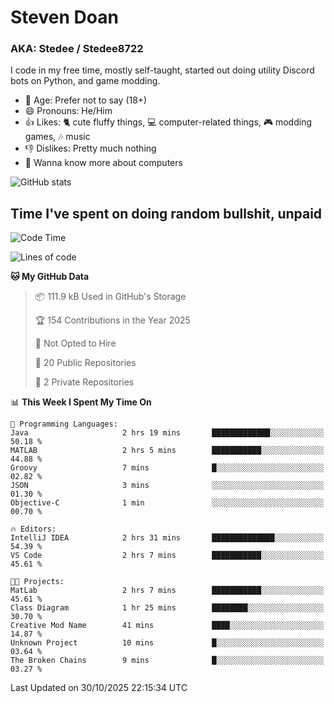 # Steven Doan
### AKA: Stedee / Stedee8722
I code in my free time, mostly self-taught, started out doing utility Discord bots on Python, and game modding.

- 🤔 Age: Prefer not to say (18+)
- 😄 Pronouns: He/Him
- 👍 Likes: 🐈 cute fluffy things, 💻 computer-related things, 🎮 modding games, 🎶 music
- 👎 Dislikes: Pretty much nothing
- 🥹 Wanna know more about computers

![GitHub stats](https://github-readme-stats-iota-mocha-40.vercel.app/api?username=Stedee8722&show=prs_merged,prs_merged_percentage&show_icons=true&theme=transparent)

## Time I've spent on doing random bullshit, unpaid
<!--START_SECTION:Time I've spent on doing random bullshit, unpaid-->
![Code Time](http://img.shields.io/badge/Code%20Time-369%20hrs%2010%20mins-blue)

![Lines of code](https://img.shields.io/badge/From%20Hello%20World%20I%27ve%20Written-91.7%20thousand%20lines%20of%20code-blue)

**🐱 My GitHub Data** 

> 📦 111.9 kB Used in GitHub's Storage 
 > 
> 🏆 154 Contributions in the Year 2025
 > 
> 🚫 Not Opted to Hire
 > 
> 📜 20 Public Repositories 
 > 
> 🔑 2 Private Repositories 
 > 
📊 **This Week I Spent My Time On** 

```text
💬 Programming Languages: 
Java                     2 hrs 19 mins       █████████████░░░░░░░░░░░░   50.18 % 
MATLAB                   2 hrs 5 mins        ███████████░░░░░░░░░░░░░░   44.88 % 
Groovy                   7 mins              █░░░░░░░░░░░░░░░░░░░░░░░░   02.82 % 
JSON                     3 mins              ░░░░░░░░░░░░░░░░░░░░░░░░░   01.30 % 
Objective-C              1 min               ░░░░░░░░░░░░░░░░░░░░░░░░░   00.70 % 

🔥 Editors: 
IntelliJ IDEA            2 hrs 31 mins       ██████████████░░░░░░░░░░░   54.39 % 
VS Code                  2 hrs 7 mins        ███████████░░░░░░░░░░░░░░   45.61 % 

🐱‍💻 Projects: 
MatLab                   2 hrs 7 mins        ███████████░░░░░░░░░░░░░░   45.61 % 
Class Diagram            1 hr 25 mins        ████████░░░░░░░░░░░░░░░░░   30.70 % 
Creative Mod Name        41 mins             ████░░░░░░░░░░░░░░░░░░░░░   14.87 % 
Unknown Project          10 mins             █░░░░░░░░░░░░░░░░░░░░░░░░   03.64 % 
The Broken Chains        9 mins              █░░░░░░░░░░░░░░░░░░░░░░░░   03.27 % 
```


 Last Updated on 30/10/2025 22:15:34 UTC
<!--END_SECTION:Time I've spent on doing random bullshit, unpaid-->
